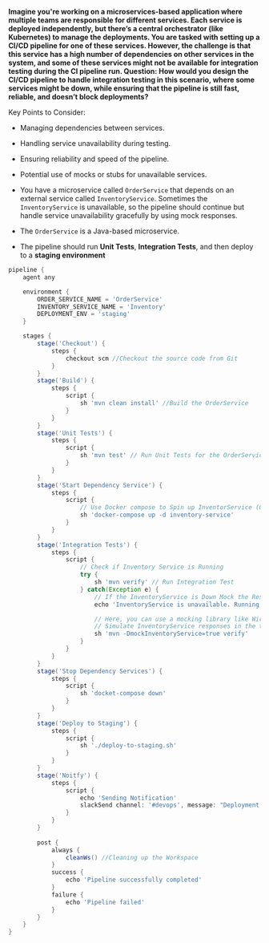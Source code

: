 **Imagine you're working on a microservices-based application where multiple teams are responsible for different services. Each service is deployed independently, but there’s a central orchestrator (like Kubernetes) to manage the deployments. You are tasked with setting up a CI/CD pipeline for one of these services. However, the challenge is that this service has a high number of dependencies on other services in the system, and some of these services might not be available for integration testing during the CI pipeline run. Question: How would you design the CI/CD pipeline to handle integration testing in this scenario, where some services might be down, while ensuring that the pipeline is still fast, reliable, and doesn’t block deployments?**

Key Points to Consider:
- Managing dependencies between services.
- Handling service unavailability during testing.
- Ensuring reliability and speed of the pipeline.
- Potential use of mocks or stubs for unavailable services.

- You have a microservice called `OrderService` that depends on an external service called `InventoryService`. Sometimes the `InventoryService` is unavailable, so the pipeline should continue but handle service unavailability gracefully by using mock responses.
- The `OrderService` is a Java-based microservice.
- The pipeline should run **Unit Tests**, **Integration Tests**, and then deploy to a **staging environment**

```groovy
pipeline {
    agent any

    environment {
        ORDER_SERVICE_NAME = 'OrderService'
        INVENTORY_SERVICE_NAME = 'Inventory'
        DEPLOYMENT_ENV = 'staging'
    }

    stages {
        stage('Checkout') {
            steps {
                checkout scm //Checkout the source code from Git
            }
        }
        stage('Build') {
            steps {
                script {
                    sh 'mvn clean install' //Build the OrderService
                }                
            }
        }
        stage('Unit Tests') {
            steps {
                script {
                    sh 'mvn test' // Run Unit Tests for the OrderService                   
                }                
            }
        }
        stage('Start Dependency Service') {
            steps {
                script {
                    // Use Docker compose to Spin up InventorService (Or Necessary Services)
                    sh 'docker-compose up -d inventory-service'
                }                
            }
        }
        stage('Integration Tests') {
            steps {
                script {
                    // Check if Inventory Service is Running
                    try {
                        sh 'mvn verify' // Run Integration Test
                    } catch(Exception e) {
                        // If the InventoryService is Down Mock the Response
                        echo 'InventoryService is unavailable. Running tests with mock responses.'

                        // Here, you can use a mocking library like WireMock
                        // Simulate InventoryService responses in the tests
                        sh 'mvn -DmockInventoryService=true verify'
                    }
                }
            }
        }
        stage('Stop Dependency Services') {
            steps {
                script {
                    sh 'docket-compose down'
                }
            }
        }
        stage('Deploy to Staging') {
            steps {
                script {
                    sh './deploy-to-staging.sh'
                }
            }
        }
        stage('Noitfy') {
            steps {
                script {
                    echo 'Sending Notification'
                    slackSend channel: '#devops', message: "Deployment finished for ${ORDER_SERVICE_NAME}"
                }
            }
        }
        
        post {
            always {
                cleanWs() //Cleaning up the Workspace
            }
            success {
                echo 'Pipeline successfully completed'
            }
            failure {
                echo 'Pipeline failed'
            }
        }
    }
}
